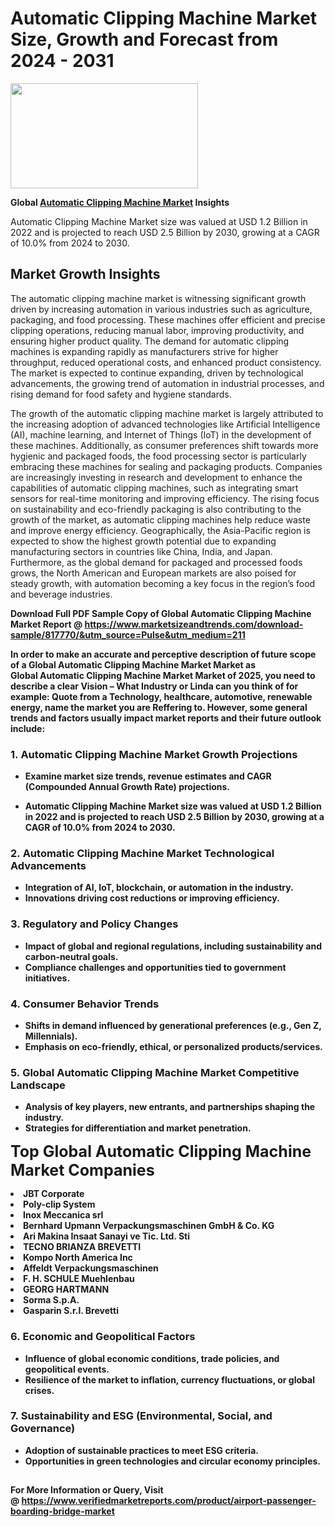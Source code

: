 <H1>Automatic Clipping Machine Market Size, Growth and Forecast from 2024 - 2031</H1><img class="aligncenter size-medium wp-image-584254" src="https://thirdeyenews.in/wp-content/uploads/2024/09/Global-Market-Research-300x168.jpeg" alt="" width="300" height="168" /><p><strong>Global&nbsp;<a href="https://www.marketsizeandtrends.com/download-sample/817770/&amp;utm_source=Pulse&amp;utm_medium=211">Automatic Clipping Machine Market</a> Insights</strong></p><p>Automatic Clipping Machine Market size was valued at USD 1.2 Billion in 2022 and is projected to reach USD 2.5 Billion by 2030, growing at a CAGR of 10.0% from 2024 to 2030.</p><p><h2>Market Growth Insights</h2> <p>The automatic clipping machine market is witnessing significant growth driven by increasing automation in various industries such as agriculture, packaging, and food processing. These machines offer efficient and precise clipping operations, reducing manual labor, improving productivity, and ensuring higher product quality. The demand for automatic clipping machines is expanding rapidly as manufacturers strive for higher throughput, reduced operational costs, and enhanced product consistency. The market is expected to continue expanding, driven by technological advancements, the growing trend of automation in industrial processes, and rising demand for food safety and hygiene standards.</p> <p><strong></strong></p> <p>The growth of the automatic clipping machine market is largely attributed to the increasing adoption of advanced technologies like Artificial Intelligence (AI), machine learning, and Internet of Things (IoT) in the development of these machines. Additionally, as consumer preferences shift towards more hygienic and packaged foods, the food processing sector is particularly embracing these machines for sealing and packaging products. Companies are increasingly investing in research and development to enhance the capabilities of automatic clipping machines, such as integrating smart sensors for real-time monitoring and improving efficiency. The rising focus on sustainability and eco-friendly packaging is also contributing to the growth of the market, as automatic clipping machines help reduce waste and improve energy efficiency. Geographically, the Asia-Pacific region is expected to show the highest growth potential due to expanding manufacturing sectors in countries like China, India, and Japan. Furthermore, as the global demand for packaged and processed foods grows, the North American and European markets are also poised for steady growth, with automation becoming a key focus in the region’s food and beverage industries. <p><strong></p><p><span class=""><strong>Download Full PDF Sample Copy of Global Automatic Clipping Machine Market Report</strong> @ <a href="https://www.marketsizeandtrends.com/download-sample/817770/&amp;utm_source=Pulse&amp;utm_medium=211" target="_blank">https://www.marketsizeandtrends.com/download-sample/817770/&amp;utm_source=Pulse&amp;utm_medium=211</a></span></p><p>In order to make an accurate and perceptive description of future scope of a Global&nbsp;Automatic Clipping Machine Market Market as Global&nbsp;Automatic Clipping Machine Market Market of 2025, you need to describe a clear Vision &ndash; What Industry or Linda can you think of for example: Quote from a Technology, healthcare, automotive, renewable energy, name the market you are Reffering to. However, some general trends and factors usually impact market reports and their future outlook include:</p><h3>1.&nbsp;<strong>Automatic Clipping Machine Market Growth Projections</strong></h3><ul><li>Examine market size trends, revenue estimates and CAGR (Compounded Annual Growth Rate) projections.</li><li><p>Automatic Clipping Machine Market size was valued at USD 1.2 Billion in 2022 and is projected to reach USD 2.5 Billion by 2030, growing at a CAGR of 10.0% from 2024 to 2030.</p></li></ul><h3>2.&nbsp;<strong>Automatic Clipping Machine Market Technological Advancements</strong></h3><ul><li>Integration of AI, IoT, blockchain, or automation in the industry.</li><li>Innovations driving cost reductions or improving efficiency.</li></ul><h3>3.&nbsp;<strong>Regulatory and Policy Changes</strong></h3><ul><li>Impact of global and regional regulations, including sustainability and carbon-neutral goals.</li><li>Compliance challenges and opportunities tied to government initiatives.</li></ul><h3>4.&nbsp;<strong>Consumer Behavior Trends</strong></h3><ul><li>Shifts in demand influenced by generational preferences (e.g., Gen Z, Millennials).</li><li>Emphasis on eco-friendly, ethical, or personalized products/services.</li></ul><h3>5.&nbsp;<strong>Global Automatic Clipping Machine Market Competitive Landscape</strong></h3><ul><li>Analysis of key players, new entrants, and partnerships shaping the industry.</li><li>Strategies for differentiation and market penetration.</li></ul><p data-pm-slice="1 1 []"><span style="color: inherit; font-family: inherit; font-size: 25px;">Top Global Automatic Clipping Machine Market Companies</span></p><div class="" data-test-id=""><p><li>JBT Corporate</li><li> Poly-clip System</li><li> Inox Meccanica srl</li><li> Bernhard Upmann Verpackungsmaschinen GmbH & Co. KG</li><li> Ari Makina Insaat Sanayi ve Tic. Ltd. Sti</li><li> TECNO BRIANZA BREVETTI</li><li> Kompo North America Inc</li><li> Affeldt Verpackungsmaschinen</li><li> F. H. SCHULE Muehlenbau</li><li> GEORG HARTMANN</li><li> Sorma S.p.A.</li><li> Gasparin S.r.l. Brevetti</li></p></div><h3>6.&nbsp;<strong>Economic and Geopolitical Factors</strong></h3><ul><li>Influence of global economic conditions, trade policies, and geopolitical events.</li><li>Resilience of the market to inflation, currency fluctuations, or global crises.</li></ul><h3>7.&nbsp;<strong>Sustainability and ESG (Environmental, Social, and Governance)</strong></h3><ul><li>Adoption of sustainable practices to meet ESG criteria.</li><li>Opportunities in green technologies and circular economy principles.</li></ul><h2><strong style="font-size: 14px;">For More Information or Query, Visit @&nbsp;</strong><a style="background-color: #ffffff; font-size: 14px;" href="https://www.marketsizeandtrends.com/report/automatic-clipping-machine-market/" target="_blank">https://www.verifiedmarketreports.com/product/airport-passenger-boarding-bridge-market</a></h2>
